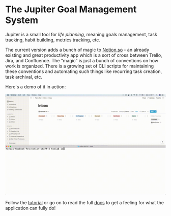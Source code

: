 # The Jupiter Goal Management System #

Jupiter is a small tool for _life planning_, meaning goals management, task tracking,
habit building, metrics tracking, etc.

The current version adds a bunch of magic to [Notion.so](https://notion.so) - an 
already existing and great productivity app which is a sort of cross between Trello,
Jira, and Confluence. The “magic” is just a bunch of conventions on how work is 
organized. There is a growing set of CLI scripts for maintaining these conventions
and automating such things like recurring task creation, task archival, etc. 

Here's a demo of it in action:

![Jupiter Demo](docs/assets/jupiter-demo-anim2.gif)

Follow the [tutorial](docs/tutorial.md) or go on to read the full [docs](https://jupiter-goals.readthedocs.io) to
get a feeling for what the application can fully do!
